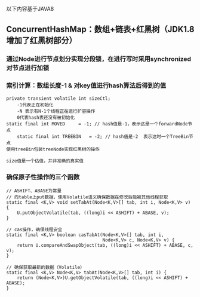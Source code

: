 以下内容基于JAVA8

## ConcurrentHashMap：数组+链表+红黑树（JDK1.8增加了红黑树部分）

### 通过Node进行节点划分实现分段锁，在进行写时采用synchronized对节点进行加锁
### 索引计算：数组长度-1 & 对key值进行hash算法后得到的值

	private transient volatile int sizeCtl;
		-1代表正在初始化
		-N 表示有N-1个线程正在进行扩容操作
		0代表hash表还没有被初始化
	static final int MOVED     = -1; // hash值是-1，表示这是一个forwardNode节点
    	static final int TREEBIN   = -2; // hash值是-2  表示这时一个TreeBin节点
	使用treeBin包装treeNode实现红黑树的操作

	size值是一个估值，并非准确的真实值

### 确保原子性操作的三个函数
	// ASHIFT、ABASE为常量
	// 向table上put数据，使用Volatile语义确保数据在修改后能被其他线程获取
	static final <K,V> void setTabAt(Node<K,V>[] tab, int i, Node<K,V> v) {
        U.putObjectVolatile(tab, ((long)i << ASHIFT) + ABASE, v);
    }

    // cas操作，确保线程安全
    static final <K,V> boolean casTabAt(Node<K,V>[] tab, int i,
                                        Node<K,V> c, Node<K,V> v) {
        return U.compareAndSwapObject(tab, ((long)i << ASHIFT) + ABASE, c, v);
    }

    // 确保获取最新的数据（Volatile）
	static final <K,V> Node<K,V> tabAt(Node<K,V>[] tab, int i) {
        return (Node<K,V>)U.getObjectVolatile(tab, ((long)i << ASHIFT) + ABASE);
    }
